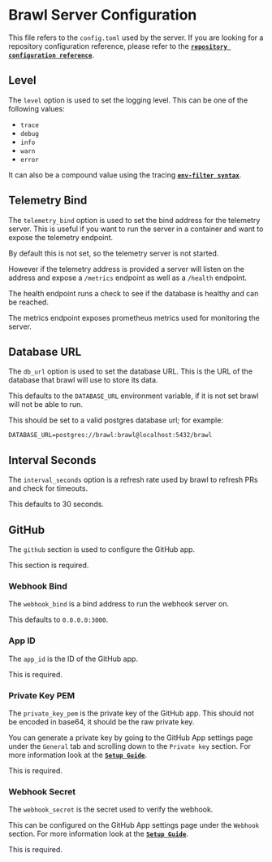 # Brawl Server Configuration

This file refers to the `config.toml` used by the server. If you are looking for a repository configuration reference, please refer to the [**`repository configuration reference`**](./repository-configuration.md).

## Level

The `level` option is used to set the logging level. This can be one of the following values:

- `trace`
- `debug`
- `info`
- `warn`
- `error`

It can also be a compound value using the tracing [**`env-filter syntax`**](https://docs.rs/tracing-subscriber/latest/tracing_subscriber/filter/struct.EnvFilter.html#directives).

## Telemetry Bind

The `telemetry_bind` option is used to set the bind address for the telemetry server. This is useful if you want to run the server in a container and want to expose the telemetry endpoint.

By default this is not set, so the telemetry server is not started.

However if the telemetry address is provided a server will listen on the address and expose a `/metrics` endpoint as well as a `/health` endpoint.

The health endpoint runs a check to see if the database is healthy and can be reached.

The metrics endpoint exposes prometheus metrics used for monitoring the server.

## Database URL

The `db_url` option is used to set the database URL. This is the URL of the database that brawl will use to store its data.

This defaults to the `DATABASE_URL` environment variable, if it is not set brawl will not be able to run.

This should be set to a valid postgres database url; for example:

```
DATABASE_URL=postgres://brawl:brawl@localhost:5432/brawl
```

## Interval Seconds

The `interval_seconds` option is a refresh rate used by brawl to refresh PRs and check for timeouts.

This defaults to 30 seconds.

## GitHub

The `github` section is used to configure the GitHub app.

This section is required.

### Webhook Bind

The `webhook_bind` is a bind address to run the webhook server on.

This defaults to `0.0.0.0:3000`.

### App ID

The `app_id` is the ID of the GitHub app.


This is required.

### Private Key PEM

The `private_key_pem` is the private key of the GitHub app. This should not be encoded in base64, it should be the raw private key.

You can generate a private key by going to the GitHub App settings page under the `General` tab and scrolling down to the `Private key` section. For more information look at the [**`Setup Guide`**](./setup.md#5-generate-a-private-key).

This is required.

### Webhook Secret

The `webhook_secret` is the secret used to verify the webhook.

This can be configured on the GitHub App settings page under the `Webhook` section. For more information look at the [**`Setup Guide`**](./setup.md#2-provide-a-webhook-url).

This is required.
